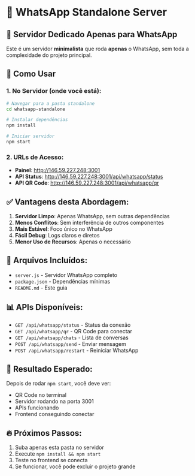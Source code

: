 # 📱 WhatsApp Standalone Server

## 🎯 Servidor Dedicado Apenas para WhatsApp

Este é um servidor **minimalista** que roda **apenas** o WhatsApp, sem toda a complexidade do projeto principal.

## 🚀 Como Usar

### 1. No Servidor (onde você está):

```bash
# Navegar para a pasta standalone
cd whatsapp-standalone

# Instalar dependências
npm install

# Iniciar servidor
npm start
```

### 2. URLs de Acesso:

- **Painel**: http://146.59.227.248:3001
- **API Status**: http://146.59.227.248:3001/api/whatsapp/status
- **API QR Code**: http://146.59.227.248:3001/api/whatsapp/qr

## ✅ Vantagens desta Abordagem:

1. **Servidor Limpo**: Apenas WhatsApp, sem outras dependências
2. **Menos Conflitos**: Sem interferência de outros componentes
3. **Mais Estável**: Foco único no WhatsApp
4. **Fácil Debug**: Logs claros e diretos
5. **Menor Uso de Recursos**: Apenas o necessário

## 🔧 Arquivos Incluídos:

- `server.js` - Servidor WhatsApp completo
- `package.json` - Dependências mínimas
- `README.md` - Este guia

## 📊 APIs Disponíveis:

- `GET /api/whatsapp/status` - Status da conexão
- `GET /api/whatsapp/qr` - QR Code para conectar
- `GET /api/whatsapp/chats` - Lista de conversas
- `POST /api/whatsapp/send` - Enviar mensagem
- `POST /api/whatsapp/restart` - Reiniciar WhatsApp

## 🎯 Resultado Esperado:

Depois de rodar `npm start`, você deve ver:
- QR Code no terminal
- Servidor rodando na porta 3001
- APIs funcionando
- Frontend conseguindo conectar

## 🔥 Próximos Passos:

1. Suba apenas esta pasta no servidor
2. Execute `npm install && npm start`
3. Teste no frontend se conecta
4. Se funcionar, você pode excluir o projeto grande